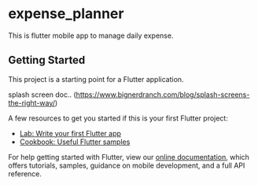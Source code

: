 # expense_planner

This is flutter mobile app to manage daily expense.

## Getting Started

This project is a starting point for a Flutter application.

splash screen doc.. (https://www.bignerdranch.com/blog/splash-screens-the-right-way/)

A few resources to get you started if this is your first Flutter project:

- [Lab: Write your first Flutter app](https://flutter.dev/docs/get-started/codelab)
- [Cookbook: Useful Flutter samples](https://flutter.dev/docs/cookbook)

For help getting started with Flutter, view our
[online documentation](https://flutter.dev/docs), which offers tutorials,
samples, guidance on mobile development, and a full API reference.
